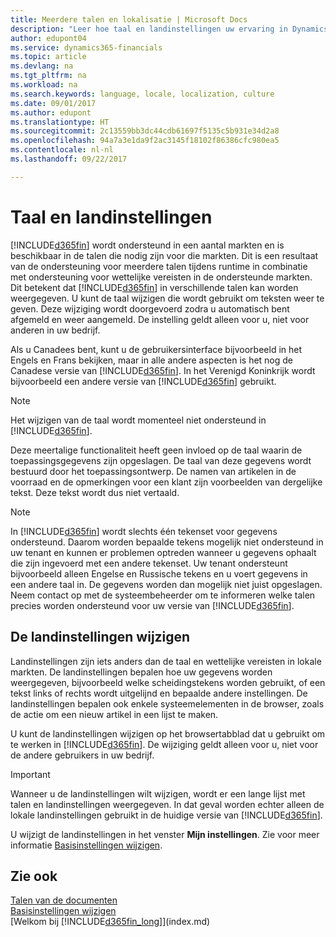 ```yaml
---
title: Meerdere talen en lokalisatie | Microsoft Docs
description: "Leer hoe taal en landinstellingen uw ervaring in Dynamics 365 beïnvloeden."
author: edupont04
ms.service: dynamics365-financials
ms.topic: article
ms.devlang: na
ms.tgt_pltfrm: na
ms.workload: na
ms.search.keywords: language, locale, localization, culture
ms.date: 09/01/2017
ms.author: edupont
ms.translationtype: HT
ms.sourcegitcommit: 2c13559bb3dc44cdb61697f5135c5b931e34d2a8
ms.openlocfilehash: 94a7a3e1da9f2ac3145f18102f86386cfc980ea5
ms.contentlocale: nl-nl
ms.lasthandoff: 09/22/2017

---
```

# <a name="language-and-locale"></a>Taal en landinstellingen
[!INCLUDE[d365fin](includes/d365fin_md.md)] wordt ondersteund in een aantal markten en is beschikbaar in de talen die nodig zijn voor die markten. Dit is een resultaat van de ondersteuning voor meerdere talen tijdens runtime in combinatie met ondersteuning voor wettelijke vereisten in de ondersteunde markten. Dit betekent dat [!INCLUDE[d365fin](includes/d365fin_md.md)] in verschillende talen kan worden weergegeven. U kunt de taal wijzigen die wordt gebruikt om teksten weer te geven. Deze wijziging wordt doorgevoerd zodra u automatisch bent afgemeld en weer aangemeld. De instelling geldt alleen voor u, niet voor anderen in uw bedrijf.  

Als u Canadees bent, kunt u de gebruikersinterface bijvoorbeeld in het Engels en Frans bekijken, maar in alle andere aspecten is het nog de Canadese versie van [!INCLUDE[d365fin](includes/d365fin_md.md)]. In het Verenigd Koninkrijk wordt bijvoorbeeld een andere versie van [!INCLUDE[d365fin](includes/d365fin_md.md)] gebruikt.  

> [!NOTE]  
>  Het wijzigen van de taal wordt momenteel niet ondersteund in [!INCLUDE[d365fin](includes/d365fin_md.md)].

Deze meertalige functionaliteit heeft geen invloed op de taal waarin de toepassingsgegevens zijn opgeslagen. De taal van deze gegevens wordt bestuurd door het toepassingsontwerp. De namen van artikelen in de voorraad en de opmerkingen voor een klant zijn voorbeelden van dergelijke tekst. Deze tekst wordt dus niet vertaald.  

> [!NOTE]  
>  In [!INCLUDE[d365fin](includes/d365fin_md.md)] wordt slechts één tekenset voor gegevens ondersteund. Daarom worden bepaalde tekens mogelijk niet ondersteund in uw tenant en kunnen er problemen optreden wanneer u gegevens ophaalt die zijn ingevoerd met een andere tekenset. Uw tenant ondersteunt bijvoorbeeld alleen Engelse en Russische tekens en u voert gegevens in een andere taal in. De gegevens worden dan mogelijk niet juist opgeslagen. Neem contact op met de systeembeheerder om te informeren welke talen precies worden ondersteund voor uw versie van [!INCLUDE[d365fin](includes/d365fin_md.md)].  

## <a name="changing-the-locale"></a>De landinstellingen wijzigen
Landinstellingen zijn iets anders dan de taal en wettelijke vereisten in lokale markten. De landinstellingen bepalen hoe uw gegevens worden weergegeven, bijvoorbeeld welke scheidingstekens worden gebruikt, of een tekst links of rechts wordt uitgelijnd en bepaalde andere instellingen. De landinstellingen bepalen ook enkele systeemelementen in de browser, zoals de actie om een nieuw artikel in een lijst te maken.  

U kunt de landinstellingen wijzigen op het browsertabblad dat u gebruikt om te werken in [!INCLUDE[d365fin](includes/d365fin_md.md)]. De wijziging geldt alleen voor u, niet voor de andere gebruikers in uw bedrijf.  

> [!IMPORTANT]  
>  Wanneer u de landinstellingen wilt wijzigen, wordt er een lange lijst met talen en landinstellingen weergegeven. In dat geval worden echter alleen de lokale landinstellingen gebruikt in de huidige versie van [!INCLUDE[d365fin](includes/d365fin_md.md)].  

U wijzigt de landinstellingen in het venster **Mijn instellingen**. Zie voor meer informatie [Basisinstellingen wijzigen](ui-change-basic-settings.md).  

## <a name="see-also"></a>Zie ook  
[Talen van de documenten](about-languages.md)  
[Basisinstellingen wijzigen](ui-change-basic-settings.md)  
[Welkom bij [!INCLUDE[d365fin_long](includes/d365fin_long_md.md)]](index.md)  

